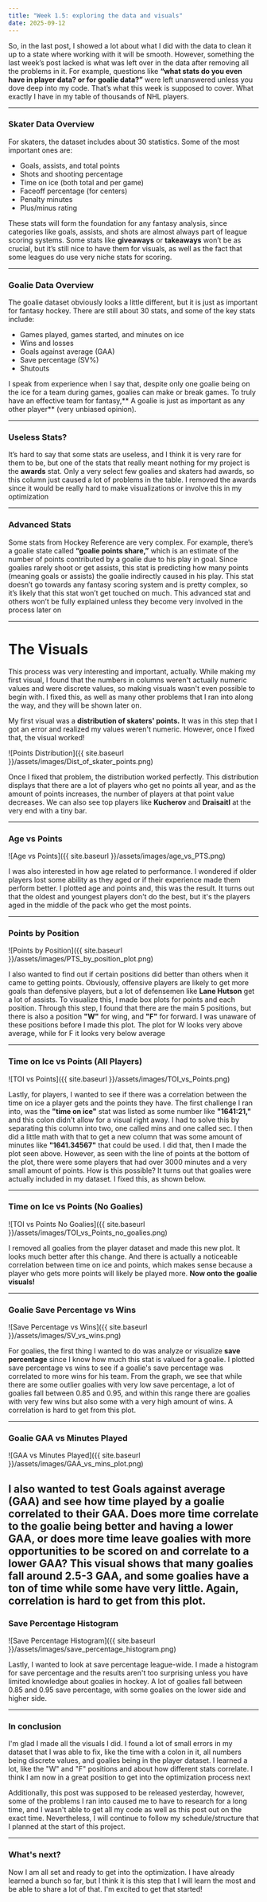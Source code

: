 ```yaml
---
title: "Week 1.5: exploring the data and visuals"
date: 2025-09-12
---
```


So, in the last post, I showed a lot about what I did with the data to clean it up to a state where working with it will be smooth. However, something the last week’s post lacked is what was left over in the data after removing all the problems in it. For example, questions like **“what stats do you even have in player data? or for goalie data?”** were left unanswered unless you dove deep into my code. That’s what this week is supposed to cover. What exactly I have in my table of thousands of NHL players.

---

### Skater Data Overview
For skaters, the dataset includes about 30 statistics. Some of the most important ones are:  

- Goals, assists, and total points
- Shots and shooting percentage  
- Time on ice (both total and per game)  
- Faceoff percentage (for centers)  
- Penalty minutes  
- Plus/minus rating  

These stats will form the foundation for any fantasy analysis, since categories like goals, assists, and shots are almost always part of league scoring systems. Some stats like **giveaways** or **takeaways** won’t be as crucial, but it’s still nice to have them for visuals, as well as the fact that some leagues do use very niche stats for scoring.

---

### Goalie Data Overview
The goalie dataset obviously looks a little different, but it is just as important for fantasy hockey. There are still about 30 stats, and some of the key stats include:  

- Games played, games started, and minutes on ice  
- Wins and losses  
- Goals against average (GAA)  
- Save percentage (SV%)  
- Shutouts  

I speak from experience when I say that, despite only one goalie being on the ice for a team during games, goalies can make or break games. To truly have an effective team for fantasy,** A goalie is just as important as any other player** (very unbiased opinion).

---

### Useless Stats?
It’s hard to say that some stats are useless, and I think it is very rare for them to be, but one of the stats that really meant nothing for my project is the **awards** stat. Only a very select few goalies and skaters had awards, so this column just caused a lot of problems in the table. I removed the awards since it would be really hard to make visualizations or involve this in my optimization

---

### Advanced Stats
Some stats from Hockey Reference are very complex. For example, there’s a goalie state called **“goalie points share,”** which is an estimate of the number of points contributed by a goalie due to his play in goal. Since goalies rarely shoot or get assists, this stat is predicting how many points (meaning goals or assists) the goalie indirectly caused in his play. This stat doesn’t go towards any fantasy scoring system and is pretty complex, so it’s likely that this stat won’t get touched on much. This advanced stat and others won’t be fully explained unless they become very involved in the process later on

---

# The Visuals

This process was very interesting and important, actually. While making my first visual, I found that the numbers in columns weren't actually numeric values and were discrete values, so making visuals wasn't even possible to begin with. I fixed this, as well as many other problems that I ran into along the way, and they will be shown later on.

My first visual was a **distribution of skaters' points.** It was in this step that I got an error and realized my values weren't numeric. However, once I fixed that, the visual worked!

![Points Distribution]({{ site.baseurl }}/assets/images/Dist_of_skater_points.png)

Once I fixed that problem, the distribution worked perfectly. This distribution displays that there are a lot of players who get no points all year, and as the amount of points increases, the number of players at that point value decreases. We can also see top players like **Kucherov** and **Draisaitl** at the very end with a tiny bar.

---

### Age vs Points
![Age vs Points]({{ site.baseurl }}/assets/images/age_vs_PTS.png)

I was also interested in how age related to performance. I wondered if older players lost some ability as they aged or if their experience made them perform better. I plotted age and points and, this was the result. It turns out that the oldest and youngest players don't do the best, but it's the players aged in the middle of the pack who get the most points.

---

### Points by Position
![Points by Position]({{ site.baseurl }}/assets/images/PTS_by_position_plot.png)

I also wanted to find out if certain positions did better than others when it came to getting points. Obviously, offensive players are likely to get more goals than defensive players, but a lot of defensemen like **Lane Hutson** get a lot of assists. To visualize this, I made box plots for points and each position. Through this step, I found that there are the main 5 positions, but there is also a position **"W"** for wing, and **"F"** for forward. I was unaware of these positions before I made this plot. The plot for W looks very above average, while for F it looks very below average

---

### Time on Ice vs Points (All Players)
![TOI vs Points]({{ site.baseurl }}/assets/images/TOI_vs_Points.png)

Lastly, for players, I wanted to see if there was a correlation between the time on ice a player gets and the points they have. The first challenge I ran into, was the **"time on ice"** stat was listed as some number like **"1641:21,"** and this colon didn't allow for a visual right away. I had to solve this by separating this column into two, one called mins and one called sec. I then did a little math with that to get a new column that was some amount of minutes like **"1641.34567"** that could be used. I did that, then I made the plot seen above. However, as seen with the line of points at the bottom of the plot, there were some players that had over 3000 minutes and a very small amount of points. How is this possible? It turns out that goalies were actually included in my dataset. I fixed this, as shown below.

---

### Time on Ice vs Points (No Goalies)
![TOI vs Points No Goalies]({{ site.baseurl }}/assets/images/TOI_vs_Points_no_goalies.png)

I removed all goalies from the player dataset and made this new plot. It looks much better after this change. And there is actually a noticeable correlation between time on ice and points, which makes sense because a player who gets more points will likely be played more. **Now onto the goalie visuals!**

---

### Goalie Save Percentage vs Wins
![Save Percentage vs Wins]({{ site.baseurl }}/assets/images/SV_vs_wins.png)

For goalies, the first thing I wanted to do was analyze or visualize **save percentage** since I know how much this stat is valued for a goalie. I plotted save percentage vs wins to see if a goalie's save percentage was correlated to more wins for his team. From the graph, we see that while there are some outlier goalies with very low save percentage, a lot of goalies fall between 0.85 and 0.95, and within this range there are goalies with very few wins but also some with a very high amount of wins. A correlation is hard to get from this plot.

---

### Goalie GAA vs Minutes Played
![GAA vs Minutes Played]({{ site.baseurl }}/assets/images/GAA_vs_mins_plot.png)

I also wanted to test **Goals against average (GAA)** and see how time played by a goalie correlated to their GAA. Does more time correlate to the goalie being better and having a lower GAA, or does more time leave goalies with more opportunities to be scored on and correlate to a lower GAA? This visual shows that many goalies fall around **2.5-3 GAA**, and some goalies have a ton of time while some have very little. Again, correlation is hard to get from this plot.
---

### Save Percentage Histogram
![Save Percentage Histogram]({{ site.baseurl }}/assets/images/save_percentage_histogram.png)

Lastly, I wanted to look at save percentage league-wide. I made a histogram for save percentage and the results aren't too surprising unless you have limited knowledge about goalies in hockey. A lot of goalies fall between 0.85 and 0.95 save percentage, with some goalies on the lower side and higher side. 

---

### In conclusion

I'm glad I made all the visuals I did. I found a lot of small errors in my dataset that I was able to fix, like the time with a colon in it, all numbers being discrete values, and goalies being in the player dataset. I learned a lot, like the "W" and "F" positions and about how different stats correlate. I think I am now in a great position to get into the optimization process next

Additionally, this post was supposed to be released yesterday, however, some of the problems I ran into caused me to have to research for a long time, and I wasn't able to get all my code as well as this post out on the exact time. Nevertheless, I will continue to follow my schedule/structure that I planned at the start of this project.

---

### What's next?

Now I am all set and ready to get into the optimization. I have already learned a bunch so far, but I think it is this step that I will learn the most and be able to share a lot of that. I'm excited to get that started!
